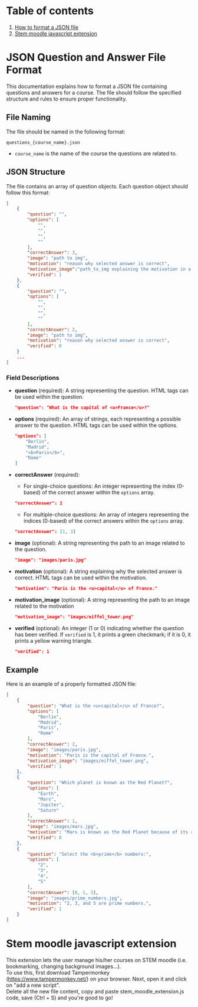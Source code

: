 # Table of contents
1. [How to format a JSON file](#json-question-and-answer-file-format)
2. [Stem moodle javascript extension](#stem-moodle-javascript-extension)

# JSON Question and Answer File Format

This documentation explains how to format a JSON file containing questions and answers for a course. The file should follow the specified structure and rules to ensure proper functionality.

## File Naming

The file should be named in the following format:
```
questions_{course_name}.json
```
- `course_name` is the name of the course the questions are related to.

## JSON Structure

The file contains an array of question objects. Each question object should follow this format:
```json
[
    {
        "question": "",
        "options": [
            "",
            "",
            "",
            ""
        ],
        "correctAnswer": 3,
        "image": "path to img",
        "motivation": "reason why selected answer is correct",
        "motivation_image":"path_to_img explaining the motivation in a better way",
        "verified": 1
    },
    {
        "question": "",
        "options": [
            "",
            "",
            "",
            ""
        ],
        "correctAnswer": 2,
        "image": "path to img",
        "motivation": "reason why selected answer is correct",
        "verified": 0
    }
    ...
]
```

### Field Descriptions

- **question** (required): A string representing the question. HTML tags can be used within the question.
  ```json
  "question": "What is the capital of <u>France</u>?"
  ```

- **options** (required): An array of strings, each representing a possible answer to the question. HTML tags can be used within the options.
  ```json
  "options": [
      "Berlin",
      "Madrid",
      "<b>Paris</b>",
      "Rome"
  ]
  ```

- **correctAnswer** (required): 
  - For single-choice questions: An integer representing the index (0-based) of the correct answer within the `options` array.
  ```json
  "correctAnswer": 2
  ```
  - For multiple-choice questions: An array of integers representing the indices (0-based) of the correct answers within the `options` array.
  ```json
  "correctAnswer": [1, 3]
  ```

- **image** (optional): A string representing the path to an image related to the question.
  ```json
  "image": "images/paris.jpg"
  ```

- **motivation** (optional): A string explaining why the selected answer is correct. HTML tags can be used within the motivation.
  ```json
  "motivation": "Paris is the <u>capital</u> of France."
  ```

- **motivation_image** (optional): A string representing the path to an image related to the motivation
  ```json
  "motivation_image": "images/eiffel_tower.png"
  ```

- **verified** (optional): An integer (1 or 0) indicating whether the question has been verified. If `verified` is 1, it prints a green checkmark; if it is 0, it prints a yellow warning triangle.
  ```json
  "verified": 1
  ```

## Example

Here is an example of a properly formatted JSON file:
```json
[
    {
        "question": "What is the <u>capital</u> of France?",
        "options": [
            "Berlin",
            "Madrid",
            "Paris",
            "Rome"
        ],
        "correctAnswer": 2,
        "image": "images/paris.jpg",
        "motivation": "Paris is the capital of France.",
        "motivation_image": "images/eiffel_tower.png",
        "verified": 1
    },
    {
        "question": "Which planet is known as the Red Planet?",
        "options": [
            "Earth",
            "Mars",
            "Jupiter",
            "Saturn"
        ],
        "correctAnswer": 1,
        "image": "images/mars.jpg",
        "motivation": "Mars is known as the Red Planet because of its reddish appearance.",
        "verified": 0
    },
    {
        "question": "Select the <b>prime</b> numbers:",
        "options": [
            "2",
            "3",
            "4",
            "5"
        ],
        "correctAnswer": [0, 1, 3],
        "image": "images/prime_numbers.jpg",
        "motivation": "2, 3, and 5 are prime numbers.",
        "verified": 1
    }
]
```

# Stem moodle javascript extension
This extension lets the user manage his/her courses on STEM moodle (i.e. bookmarking, changing background images...).  
To use this, first download Tampermonkey (https://www.tampermonkey.net/) on your browser. Next, open it and click on "add a new script".  
Delete all the new file content, copy and paste stem_moodle_extension.js code, save (Ctrl + S) and you're good to go!
